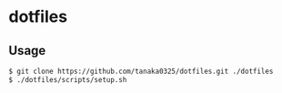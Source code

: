 dotfiles
========

## Usage

```zsh
$ git clone https://github.com/tanaka0325/dotfiles.git ./dotfiles
$ ./dotfiles/scripts/setup.sh
```

